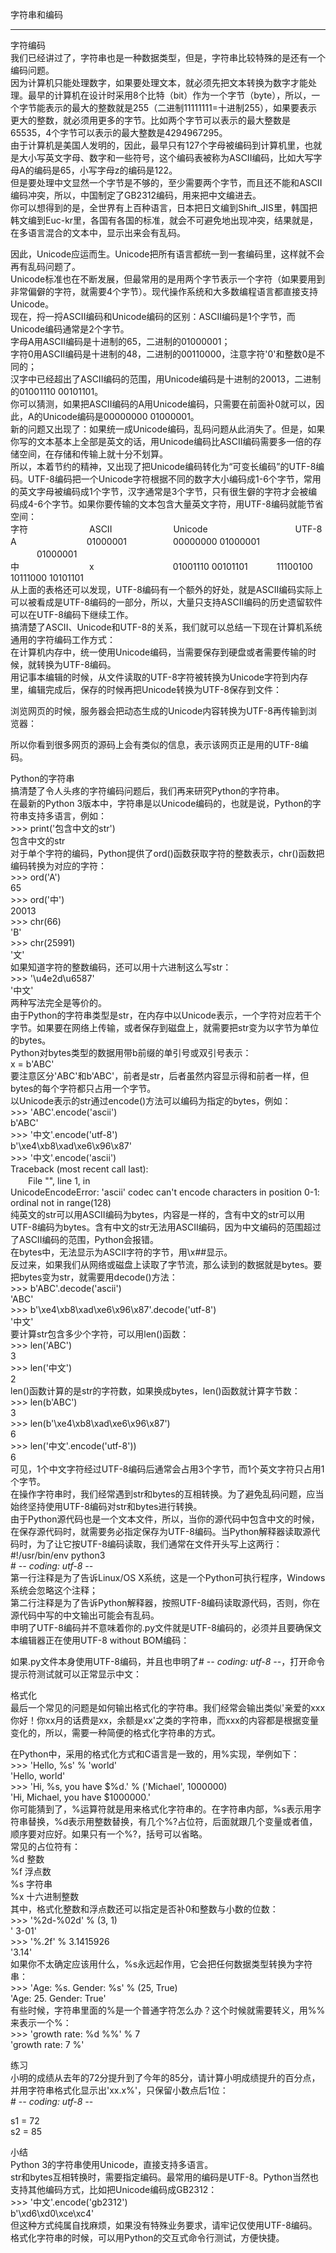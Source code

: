 字符串和编码  
________________________________________  
字符编码  
我们已经讲过了，字符串也是一种数据类型，但是，字符串比较特殊的是还有一个编码问题。  
因为计算机只能处理数字，如果要处理文本，就必须先把文本转换为数字才能处理。最早的计算机在设计时采用8个比特（bit）作为一个字节（byte），所以，一个字节能表示的最大的整数就是255（二进制11111111=十进制255），如果要表示更大的整数，就必须用更多的字节。比如两个字节可以表示的最大整数是65535，4个字节可以表示的最大整数是4294967295。  
由于计算机是美国人发明的，因此，最早只有127个字母被编码到计算机里，也就是大小写英文字母、数字和一些符号，这个编码表被称为ASCII编码，比如大写字母A的编码是65，小写字母z的编码是122。  
但是要处理中文显然一个字节是不够的，至少需要两个字节，而且还不能和ASCII编码冲突，所以，中国制定了GB2312编码，用来把中文编进去。  
你可以想得到的是，全世界有上百种语言，日本把日文编到Shift_JIS里，韩国把韩文编到Euc-kr里，各国有各国的标准，就会不可避免地出现冲突，结果就是，在多语言混合的文本中，显示出来会有乱码。  

因此，Unicode应运而生。Unicode把所有语言都统一到一套编码里，这样就不会再有乱码问题了。  
Unicode标准也在不断发展，但最常用的是用两个字节表示一个字符（如果要用到非常偏僻的字符，就需要4个字节）。现代操作系统和大多数编程语言都直接支持Unicode。  
现在，捋一捋ASCII编码和Unicode编码的区别：ASCII编码是1个字节，而Unicode编码通常是2个字节。  
字母A用ASCII编码是十进制的65，二进制的01000001；  
字符0用ASCII编码是十进制的48，二进制的00110000，注意字符'0'和整数0是不同的；  
汉字中已经超出了ASCII编码的范围，用Unicode编码是十进制的20013，二进制的01001110 00101101。  
你可以猜测，如果把ASCII编码的A用Unicode编码，只需要在前面补0就可以，因此，A的Unicode编码是00000000 01000001。  
新的问题又出现了：如果统一成Unicode编码，乱码问题从此消失了。但是，如果你写的文本基本上全部是英文的话，用Unicode编码比ASCII编码需要多一倍的存储空间，在存储和传输上就十分不划算。  
所以，本着节约的精神，又出现了把Unicode编码转化为“可变长编码”的UTF-8编码。UTF-8编码把一个Unicode字符根据不同的数字大小编码成1-6个字节，常用的英文字母被编码成1个字节，汉字通常是3个字节，只有很生僻的字符才会被编码成4-6个字节。如果你要传输的文本包含大量英文字符，用UTF-8编码就能节省空间：  
字符　　　　　　　ASCII　　　　　　　Unicode　　　　　　　　　　UTF-8  
A　　　　　　　　01000001	　　　　　00000000 01000001	　　　01000001  
中　　　　　　　　x　　　　　　　　　01001110 00101101	　　　11100100 10111000 10101101  
从上面的表格还可以发现，UTF-8编码有一个额外的好处，就是ASCII编码实际上可以被看成是UTF-8编码的一部分，所以，大量只支持ASCII编码的历史遗留软件可以在UTF-8编码下继续工作。  
搞清楚了ASCII、Unicode和UTF-8的关系，我们就可以总结一下现在计算机系统通用的字符编码工作方式：  
在计算机内存中，统一使用Unicode编码，当需要保存到硬盘或者需要传输的时候，就转换为UTF-8编码。  
用记事本编辑的时候，从文件读取的UTF-8字符被转换为Unicode字符到内存里，编辑完成后，保存的时候再把Unicode转换为UTF-8保存到文件：  

浏览网页的时候，服务器会把动态生成的Unicode内容转换为UTF-8再传输到浏览器：   

所以你看到很多网页的源码上会有类似<meta charset="UTF-8" />的信息，表示该网页正是用的UTF-8编码。  

Python的字符串  
搞清楚了令人头疼的字符编码问题后，我们再来研究Python的字符串。  
在最新的Python 3版本中，字符串是以Unicode编码的，也就是说，Python的字符串支持多语言，例如：  
\>>> print('包含中文的str')  
包含中文的str  
对于单个字符的编码，Python提供了ord()函数获取字符的整数表示，chr()函数把编码转换为对应的字符：  
\>>> ord('A')  
65  
\>>> ord('中')  
20013  
\>>> chr(66)  
'B'  
\>>> chr(25991)  
'文'  
如果知道字符的整数编码，还可以用十六进制这么写str：  
\>>> '\u4e2d\u6587'  
'中文'  
两种写法完全是等价的。  
由于Python的字符串类型是str，在内存中以Unicode表示，一个字符对应若干个字节。如果要在网络上传输，或者保存到磁盘上，就需要把str变为以字节为单位的bytes。  
Python对bytes类型的数据用带b前缀的单引号或双引号表示：  
x = b'ABC'  
要注意区分'ABC'和b'ABC'，前者是str，后者虽然内容显示得和前者一样，但bytes的每个字符都只占用一个字节。  
以Unicode表示的str通过encode()方法可以编码为指定的bytes，例如：  
\>>> 'ABC'.encode('ascii')  
b'ABC'  
\>>> '中文'.encode('utf-8')  
b'\xe4\xb8\xad\xe6\x96\x87'  
\>>> '中文'.encode('ascii')  
Traceback (most recent call last):  
　　File "<stdin>", line 1, in <module>  
UnicodeEncodeError: 'ascii' codec can't encode characters in position 0-1: ordinal not in range(128)  
纯英文的str可以用ASCII编码为bytes，内容是一样的，含有中文的str可以用UTF-8编码为bytes。含有中文的str无法用ASCII编码，因为中文编码的范围超过了ASCII编码的范围，Python会报错。  
在bytes中，无法显示为ASCII字符的字节，用\x##显示。  
反过来，如果我们从网络或磁盘上读取了字节流，那么读到的数据就是bytes。要把bytes变为str，就需要用decode()方法：  
\>>> b'ABC'.decode('ascii')  
'ABC'  
\>>> b'\xe4\xb8\xad\xe6\x96\x87'.decode('utf-8')  
'中文'  
要计算str包含多少个字符，可以用len()函数：  
\>>> len('ABC')  
3  
\>>> len('中文')  
2  
len()函数计算的是str的字符数，如果换成bytes，len()函数就计算字节数：  
\>>> len(b'ABC')  
3  
\>>> len(b'\xe4\xb8\xad\xe6\x96\x87')  
6  
\>>> len('中文'.encode('utf-8'))  
6  
可见，1个中文字符经过UTF-8编码后通常会占用3个字节，而1个英文字符只占用1个字节。  
在操作字符串时，我们经常遇到str和bytes的互相转换。为了避免乱码问题，应当始终坚持使用UTF-8编码对str和bytes进行转换。  
由于Python源代码也是一个文本文件，所以，当你的源代码中包含中文的时候，在保存源代码时，就需要务必指定保存为UTF-8编码。当Python解释器读取源代码时，为了让它按UTF-8编码读取，我们通常在文件开头写上这两行：  
\#!/usr/bin/env python3  
\# -*- coding: utf-8 -*-  
第一行注释是为了告诉Linux/OS X系统，这是一个Python可执行程序，Windows系统会忽略这个注释；  
第二行注释是为了告诉Python解释器，按照UTF-8编码读取源代码，否则，你在源代码中写的中文输出可能会有乱码。  
申明了UTF-8编码并不意味着你的.py文件就是UTF-8编码的，必须并且要确保文本编辑器正在使用UTF-8 without BOM编码：  

如果.py文件本身使用UTF-8编码，并且也申明了# -*- coding: utf-8 -*-，打开命令提示符测试就可以正常显示中文：

格式化  
最后一个常见的问题是如何输出格式化的字符串。我们经常会输出类似'亲爱的xxx你好！你xx月的话费是xx，余额是xx'之类的字符串，而xxx的内容都是根据变量变化的，所以，需要一种简便的格式化字符串的方式。  

在Python中，采用的格式化方式和C语言是一致的，用%实现，举例如下：  
\>>> 'Hello, %s' % 'world'  
'Hello, world'  
\>>> 'Hi, %s, you have $%d.' % ('Michael', 1000000)  
'Hi, Michael, you have $1000000.'  
你可能猜到了，%运算符就是用来格式化字符串的。在字符串内部，%s表示用字符串替换，%d表示用整数替换，有几个%?占位符，后面就跟几个变量或者值，顺序要对应好。如果只有一个%?，括号可以省略。  
常见的占位符有：  
%d	整数  
%f	浮点数  
%s	字符串  
%x	十六进制整数  
其中，格式化整数和浮点数还可以指定是否补0和整数与小数的位数：  
\>>> '%2d-%02d' % (3, 1)  
' 3-01'  
\>>> '%.2f' % 3.1415926  
'3.14'  
如果你不太确定应该用什么，%s永远起作用，它会把任何数据类型转换为字符串：  
\>>> 'Age: %s. Gender: %s' % (25, True)  
'Age: 25. Gender: True'   
有些时候，字符串里面的%是一个普通字符怎么办？这个时候就需要转义，用%%来表示一个%：  
\>>> 'growth rate: %d %%' % 7  
'growth rate: 7 %'  

练习  
小明的成绩从去年的72分提升到了今年的85分，请计算小明成绩提升的百分点，并用字符串格式化显示出'xx.x%'，只保留小数点后1位：  
\# -*- coding: utf-8 -*-  

s1 = 72  
s2 = 85  

小结  
Python 3的字符串使用Unicode，直接支持多语言。  
str和bytes互相转换时，需要指定编码。最常用的编码是UTF-8。Python当然也支持其他编码方式，比如把Unicode编码成GB2312：  
\>>> '中文'.encode('gb2312')  
b'\xd6\xd0\xce\xc4'  
但这种方式纯属自找麻烦，如果没有特殊业务要求，请牢记仅使用UTF-8编码。  
格式化字符串的时候，可以用Python的交互式命令行测试，方便快捷。